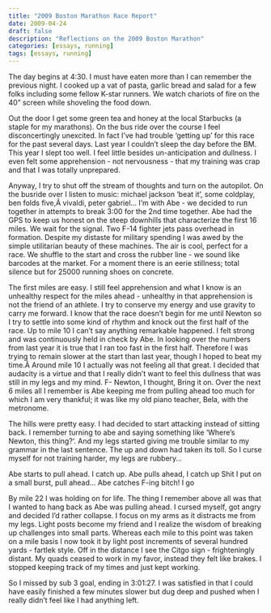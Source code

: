 ```yaml
---
title: "2009 Boston Marathon Race Report"
date: 2009-04-24
draft: false
description: "Reflections on the 2009 Boston Marathon"
categories: [essays, running] 
tags: [essays, running]
---
```


The day begins at 4:30. I must have eaten more than I can remember the previous night. I cooked up a vat of pasta, garlic bread and salad for a few folks including some fellow K-star runners. We watch chariots of fire on the 40” screen while shoveling the food down.

Out the door I get some green tea and honey at the local Starbucks (a staple for my marathons). On the bus ride over the course I feel disconcertingly unexcited. In fact I’ve had trouble ‘getting up’ for this race for the past several days. Last year I couldn’t sleep the day before the BM. This year I slept too well. I feel little besides un-anticipation and dullness. I even felt some apprehension - not nervousness - that my training was crap and that I was totally unprepared.

Anyway, I try to shut off the stream of thoughts and turn on the autopilot. On the busride over I listen to music: michael jackson ‘beat it’, some coldplay, ben folds five,Â  vivaldi, peter gabriel… I’m with Abe - we decided to run together in attempts to break 3:00 for the 2nd time together. Abe had the GPS to keep us honest on the steep downhills that characterize the first 16 miles. We wait for the signal. Two F-14 fighter jets pass overhead in formation. Despite my distaste for military spending I was awed by the simple utilitarian beauty of these machines. The air is cool, perfect for a race. We shuffle to the start and cross the rubber line - we sound like barcodes at the market. For a moment there is an eerie stillness; total silence but for 25000 running shoes on concrete.

The first miles are easy. I still feel apprehension and what I know is an unhealthy respect for the miles ahead - unhealthy in that apprehension is not the friend of an athlete. I try to conserve my energy and use gravity to carry me forward. I know that the race doesn’t begin for me until Newton so I try to settle into some kind of rhythm and knock out the first half of the race. Up to mile 10 I can’t say anything remarkable happened. I felt strong and was continuously held in check by Abe. In looking over the numbers from last year it is true that I ran too fast in the first half. Therefore I was trying to remain slower at the start than last year, though I hoped to beat my time.Â  Around mile 10 I actually was not feeling all that great. I decided that audacity is a virtue and that I really didn’t want to feel this dullness that was still in my legs and my mind. F- Newton, I thought, Bring it on. Over the next 6 miles all I remember is Abe keeping me from pulling ahead too much for which I am very thankful; it was like my old piano teacher, Bela, with the metronome.

The hills were pretty easy. I had decided to start attacking instead of sitting back. I remember turning to abe and saying something like ‘Where’s Newton, this thing?‘. And my legs started giving me trouble similar to my grammar in the last sentence. The up and down had taken its toll. So I curse myself for not training harder, my legs are rubbery…

Abe starts to pull ahead. I catch up. Abe pulls ahead, I catch up Shit I put on a small burst, pull ahead… Abe catches F-ing bitch! I go

By mile 22 I was holding on for life. The thing I remember above all was that I wanted to hang back as Abe was pulling ahead. I cursed myself, got angry and decided I’d rather collapse. I focus on my arms as it distracts me from my legs. Light posts become my friend and I realize the wisdom of breaking up challenges into small parts. Whereas each mile to this point was taken on a mile basis I now took it by light post increments of several hundred yards - fartlek style. Off in the distance I see the Citgo sign - frighteningly distant. My quads ceased to work in my favor, instead they felt like brakes. I stopped keeping track of my times and just kept working.

So I missed by sub 3 goal, ending in 3:01:27. I was satisfied in that I could have easily finished a few minutes slower but dug deep and pushed when I really didn’t feel like I had anything left.